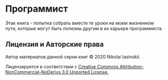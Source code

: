 # Программист

Этак книга - попытка собрать вместе те уроки на моем жизненном пути, которые могут быть полезны другим в их карьере программиста.  


## Лицензия и Авторские права

Автор материалов данной серии книг © 2020 Nikolai Iasinskii.  

Лицензируется в соответствии с [Creative Commons Attribution-NonCommercial-NoDerivs 3.0 Unported License.](https://creativecommons.org/licenses/by-nc-nd/3.0/)